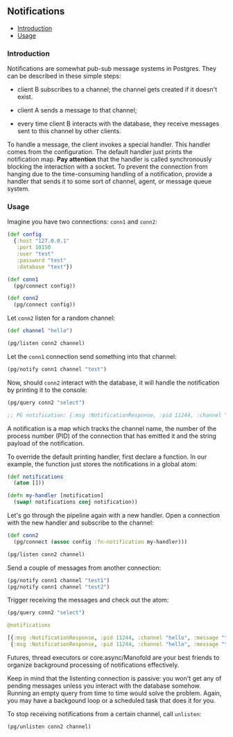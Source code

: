 ## Notifications

<!-- toc -->

- [Introduction](#introduction)
- [Usage](#usage)

<!-- tocstop -->

### Introduction

Notifications are somewhat pub-sub message systems in Postgres. They can be
described in these simple steps:

- client B subscribes to a channel; the channel gets created if it doesn't
  exist.

- client A sends a message to that channel;

- every time client B interacts with the database, they receive messages sent to
  this channel by other clients.

To handle a message, the client invokes a special handler. This handler comes
from the configuration. The default handler just prints the notification
map. **Pay attention** that the handler is called synchronously blocking the
interaction with a socket. To prevent the connection from hanging due to the
time-consuming handling of a notification, provide a handler that sends it to
some sort of channel, agent, or message queue system.

### Usage

Imagine you have two connections: `conn1` and `conn2`:

~~~clojure
(def config
  {:host "127.0.0.1"
   :port 10150
   :user "test"
   :password "test"
   :database "test"})

(def conn1
  (pg/connect config))

(def conn2
  (pg/connect config))
~~~

Let `conn2` listen for a random channel:

~~~clojure
(def channel "hello")

(pg/listen conn2 channel)
~~~

Let the `conn1` connection send something into that channel:

~~~clojure
(pg/notify conn1 channel "test")
~~~

Now, should `conn2` interact with the database, it will handle the notification
by printing it to the console:

~~~clojure
(pg/query conn2 "select")

;; PG notification: {:msg :NotificationResponse, :pid 11244, :channel "hello", :message "test"}
~~~

A notification is a map which tracks the channel name, the number of the process
number (PID) of the connection that has emitted it and the string payload of the
notification.

To override the default printing handler, first declare a function. In our
example, the function just stores the notifications in a global atom:

~~~clojure
(def notifications
  (atom []))

(defn my-handler [notification]
  (swap! notifications conj notification))
~~~

Let's go through the pipeline again with a new handler. Open a connection with
the new handler and subscribe to the channel:

~~~clojure
(def conn2
  (pg/connect (assoc config :fn-notification my-handler)))

(pg/listen conn2 channel)
~~~

Send a couple of messages from another connection:

~~~clojure
(pg/notify conn1 channel "test1")
(pg/notify conn1 channel "test2")
~~~

Trigger receiving the messages and check out the atom:

~~~clojure
(pg/query conn2 "select")

@notifications

[{:msg :NotificationResponse, :pid 11244, :channel "hello", :message "test1"}
 {:msg :NotificationResponse, :pid 11244, :channel "hello", :message "test2"}]
~~~

Futures, thread executors or core.async/Manofold are your best friends to
organize background processing of notifications effectively.

Keep in mind that the listenting connection is passive: you won't get any of
pending messages unless you interact with the database somehow. Running an empty
query from time to time would solve the problem. Again, you may have a backgound
loop or a scheduled task that does it for you.

To stop receiving notifications from a certain channel, call `unlisten`:

~~~clojure
(pg/unlisten conn2 channel)
~~~

